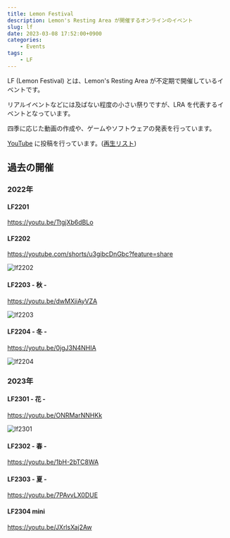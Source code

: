 ```yaml
---
title: Lemon Festival
description: Lemon's Resting Area が開催するオンラインのイベント
slug: lf
date: 2023-03-08 17:52:00+0900
categories:
    - Events
tags:
    - LF
---
```


<!--
 __         ________         _
|  |       |   _____|      _/ \_
|  |       |  |_____      /     \
|  |       |   _____|     |     |
|  |_____  |  |           \_   _/
|________| |__|             \_/
          _    _ _    _ _    _ _    _
          \\  // \\  // \\  // \\  //
           \\//   \\//   \\//   \\// 
           //\\   //\\   //\\   //\\ 
          Z/  \\ Z/  \\ Z/  \\ Z/  \\
            ------------------
             |Lemon Festival|
            ------------------
-->

LF (Lemon Festival) とは、Lemon's Resting Area が不定期で開催しているイベントです。

<!--
LF は別名 Lemonade Flash や、Lemon's Flower day などの異名もあります。
また、LF の開催が不定期と記述していますが、実際は1季節1回というのが一般となっています。(事実上の定期)
通常は1年で4回ですが、それ以外の臨時や不定期の大祭も許可しています。
-->

リアルイベントなどには及ばない程度の小さい祭りですが、LRA を代表するイベントとなっています。

四季に応じた動画の作成や、ゲームやソフトウェアの発表を行っています。

[YouTube](https://www.youtube.com/@lemon73) に投稿を行っています。([再生リスト](https://www.youtube.com/playlist?list=PLBss4RwsE9gSxIW-o1CnUUiQPwbiNhchV))

## 過去の開催

### 2022年

#### LF2201

<https://youtu.be/TtgjXb6dBLo>

#### LF2202

<https://youtube.com/shorts/u3gibcDnGbc?feature=share>

![lf2202](/images/lemon-festival/lf2202.png)

#### LF2203 - 秋 - 

<https://youtu.be/dwMXjiAyVZA>

![lf2203](/images/lemon-festival/lf2203.png)

#### LF2204 - 冬 - 

<https://youtu.be/0jgJ3N4NHIA>

![lf2204](/images/lemon-festival/lf2204.png)

### 2023年

#### LF2301 - 花 - 

<https://youtu.be/ONRMarNNHKk>

![lf2301](/images/lemon-festival/lf2301.png)

#### LF2302 - 春 - 

<https://youtu.be/1bH-2bTC8WA>

#### LF2303 - 夏 - 

<https://youtu.be/7PAvvLX0DUE>

#### LF2304 mini

<https://youtu.be/JXrlsXaj2Aw>
